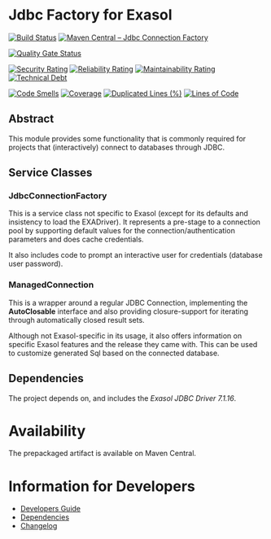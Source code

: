 # Jdbc Factory for Exasol

[![Build Status](https://github.com/exasol/exasol-jdbc-connection-factory/actions/workflows/ci-build.yml/badge.svg)](https://github.com/exasol/exasol-jdbc-connection-factory/actions/workflows/ci-build.yml)
[![Maven Central – Jdbc Connection Factory](https://img.shields.io/maven-central/v/com.exasol/exasol-jdbc-connection-factory)](https://search.maven.org/artifact/com.exasol/exasol-jdbc-connection-factory)

[![Quality Gate Status](https://sonarcloud.io/api/project_badges/measure?project=com.exasol%3Aexasol-jdbc-connection-factory&metric=alert_status)](https://sonarcloud.io/dashboard?id=com.exasol%3Aexasol-jdbc-connection-factory)

[![Security Rating](https://sonarcloud.io/api/project_badges/measure?project=com.exasol%3Aexasol-jdbc-connection-factory&metric=security_rating)](https://sonarcloud.io/dashboard?id=com.exasol%3Aexasol-jdbc-connection-factory)
[![Reliability Rating](https://sonarcloud.io/api/project_badges/measure?project=com.exasol%3Aexasol-jdbc-connection-factory&metric=reliability_rating)](https://sonarcloud.io/dashboard?id=com.exasol%3Aexasol-jdbc-connection-factory)
[![Maintainability Rating](https://sonarcloud.io/api/project_badges/measure?project=com.exasol%3Aexasol-jdbc-connection-factory&metric=sqale_rating)](https://sonarcloud.io/dashboard?id=com.exasol%3Aexasol-jdbc-connection-factory)
[![Technical Debt](https://sonarcloud.io/api/project_badges/measure?project=com.exasol%3Aexasol-jdbc-connection-factory&metric=sqale_index)](https://sonarcloud.io/dashboard?id=com.exasol%3Aexasol-jdbc-connection-factory)

[![Code Smells](https://sonarcloud.io/api/project_badges/measure?project=com.exasol%3Aexasol-jdbc-connection-factory&metric=code_smells)](https://sonarcloud.io/dashboard?id=com.exasol%3Aexasol-jdbc-connection-factory)
[![Coverage](https://sonarcloud.io/api/project_badges/measure?project=com.exasol%3Aexasol-jdbc-connection-factory&metric=coverage)](https://sonarcloud.io/dashboard?id=com.exasol%3Aexasol-jdbc-connection-factory)
[![Duplicated Lines (%)](https://sonarcloud.io/api/project_badges/measure?project=com.exasol%3Aexasol-jdbc-connection-factory&metric=duplicated_lines_density)](https://sonarcloud.io/dashboard?id=com.exasol%3Aexasol-jdbc-connection-factory)
[![Lines of Code](https://sonarcloud.io/api/project_badges/measure?project=com.exasol%3Aexasol-jdbc-connection-factory&metric=ncloc)](https://sonarcloud.io/dashboard?id=com.exasol%3Aexasol-jdbc-connection-factory)

## Abstract
This module provides some functionality that is commonly required for projects that (interactively) connect to databases through JDBC.

## Service Classes

### JdbcConnectionFactory
This is a service class not specific to Exasol (except for its defaults and insistency to load the EXADriver).
It represents a pre-stage to a connection pool by supporting default values for the connection/authentication parameters and does cache credentials.

It also includes code to prompt an interactive user for credentials (database user password).

### ManagedConnection
This is a wrapper around a regular JDBC Connection, implementing the **AutoClosable** interface and also providing closure-support for iterating through automatically closed result sets.

Although not Exasol-specific in its usage, it also offers information on specific Exasol features and the release they came with. This can be used to customize generated Sql based on the connected database.

## Dependencies
The project depends on, and includes the *Exasol JDBC Driver 7.1.16*.

# Availability
The prepackaged artifact is available on Maven Central.

# Information for Developers

* [Developers Guide](doc/developers_guide/developers_guide.md)
* [Dependencies](dependencies.md)
* [Changelog](doc/changes/changelog.md)
